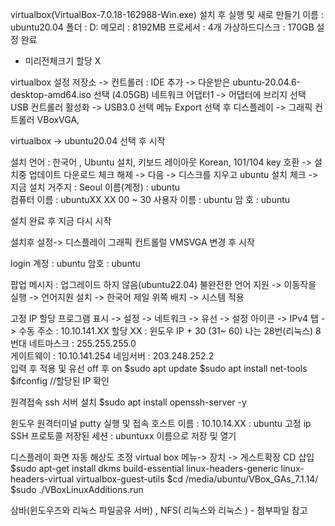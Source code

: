 virtualbox(VirtualBox-7.0.18-162988-Win.exe) 설치 후 실행 및 새로 만들기
 이름 :  ubuntu20.04
  폴더 : D:
 메모리 : 8192MB
 프로세서 : 4개
 가상하드디스크 : 170GB   설정 완료
 - 미리전체크기 할당 X

 virtualbox 설정
   저장소  ->  컨트롤러 : IDE  추가  -> 다운받은 ubuntu-20.04.6-desktop-amd64.iso 선택 (4.05GB)
   네트워크 어댑터1 -> 어댑터에 브리지 선택 
   USB 컨트롤러 활성화 -> USB3.0  선택
  메뉴 Export 선택 후
   디스플레이 -> 그래픽 컨트롤러  VBoxVGA,


 virtualbox -> ubuntu20.04 선택 후 시작

  설치 언어 : 한국어 , Ubuntu 설치, 키보드 레이아웃 Korean, 101/104 key 호환 -> 설치중 업데이트 다운로드 체크 해제 -> 다음 
   -> 디스크를 지우고 ubuntu 설치 체크 -> 지금 설치
  거주지 : Seoul
  이름(계정) : ubuntu         
  컴퓨터 이름 : ubuntuXX  XX 00 ~ 30
  사용자 이름 : ubuntu
  암 호 : ubuntu

 설치 완료 후 지금 다시 시작 
  
  
 설치후 설정-> 디스플레이 그래픽 컨트롤럴  VMSVGA 변경 후 시작

  login 계정 : ubuntu 
  암호 : ubuntu
  
  팝업 메시지 :   업그레이드 하지 않음(ubuntu22.04)
  불완전한 언어 지원 -> 이동작을 실행 -> 언어지원 설치 -> 한국어 제일 위쪽 배치 -> 시스템 적용

  고정 IP 할당
  프로그램 표시 -> 설정 -> 네트워크 -> 유선 -> 설정  아이콘 -> IPv4 탭 -> 수동
  주소 : 10.10.141.XX 할당         XX  : 윈도우 IP + 30  (31~ 60) 나는 28번(리눅스) 8번대
  네트마스크 : 255.255.255.0  
  게이트웨이 : 10.10.141.254
  네임서버 : 203.248.252.2    
  입력 후 적용 및 유선  off  후 on
  $sudo apt update
  $sudo apt install net-tools
  $ifconfig                       //할당된 IP 확인



  원격접속 ssh 서버 설치 
  $sudo apt install openssh-server -y 

  윈도우 원격터미널 putty 실행 및 접속
  호스트 이름 : 10.10.14.XX      : ubuntu 고정 ip
  SSH 프로토콜 
  저장된 세션 : ubuntuxx    이름으로 저장 및 열기

디스플레이 화면 자동 해상도 조정
virtual box  메뉴-> 장치 -> 게스트확장 CD 삽입
 $sudo apt-get install dkms build-essential linux-headers-generic linux-headers-virtual virtualbox-guest-utils
 $cd /media/ubuntu/VBox_GAs_7.1.14/
 $sudo ./VBoxLinuxAdditions.run


  삼바(윈도우즈와 리눅스 파일공유 서버) , NFS(  리눅스와 리눅스 ) - 첨부파일 참고
